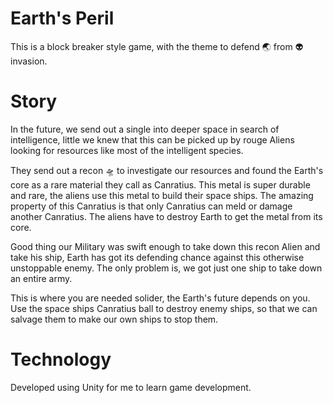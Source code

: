 # Earth's Peril

This is a block breaker style game, with the theme to defend :earth_asia: from :alien: invasion.

# Story

In the future, we send out a single into deeper space in search of intelligence, little we knew that this can be picked up 
by rouge Aliens looking for resources like most of the intelligent species.

They send out a recon 🛸 to investigate our resources and found the Earth's core as a rare material they call as Canratius.
This metal is super durable and rare, the aliens use this metal to build their space ships. The amazing property of this Canratius
is that only Canratius can meld or damage another Canratius. The aliens have to destroy Earth to get the metal from its core.

Good thing our Military was swift enough to take down this recon Alien and take his ship, Earth has got its defending chance against
this otherwise unstoppable enemy. The only problem is, we got just one ship to take down an entire army.

This is where you are needed solider, the Earth's future depends on you. Use the space ships Canratius ball to destroy enemy ships,
so that we can salvage them to make our own ships to stop them.

# Technology
Developed using Unity for me to learn game development.
